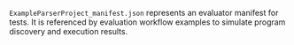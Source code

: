 `ExampleParserProject_manifest.json` represents an evaluator manifest for tests.
It is referenced by evaluation workflow examples to simulate program discovery
and execution results.
